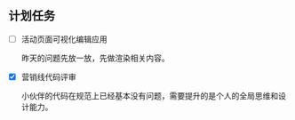 ## 计划任务

- [ ] 活动页面可视化编辑应用

  昨天的问题先放一放，先做渲染相关内容。

- [x] 营销线代码评审

  小伙伴的代码在规范上已经基本没有问题，需要提升的是个人的全局思维和设计能力。
